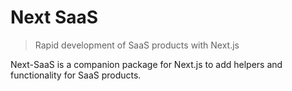 # Next SaaS

> Rapid development of SaaS products with Next.js

Next-SaaS is a companion package for Next.js to add helpers and functionality for SaaS products.
